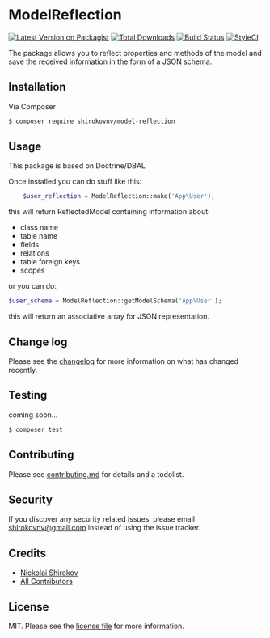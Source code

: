 # ModelReflection

[![Latest Version on Packagist][ico-version]][link-packagist]
[![Total Downloads][ico-downloads]][link-downloads]
[![Build Status][ico-travis]][link-travis]
[![StyleCI][ico-styleci]][link-styleci]

The package allows you to reflect properties and methods of the model and save the received information in the form of a JSON schema.

## Installation

Via Composer

``` bash
$ composer require shirokovnv/model-reflection
```

## Usage

This package is based on Doctrine/DBAL

Once installed you can do stuff like this:

```php
    $user_reflection = ModelReflection::make('App\User');
```

this will return ReflectedModel containing information about:
- class name
- table name
- fields
- relations
- table foreign keys
- scopes

or you can do: 

```php
$user_schema = ModelReflection::getModelSchema('App\User');
```
this will return an associative array for JSON representation.

## Change log

Please see the [changelog](changelog.md) for more information on what has changed recently.

## Testing

coming soon...

``` bash
$ composer test
```

## Contributing

Please see [contributing.md](contributing.md) for details and a todolist.

## Security

If you discover any security related issues, please email shirokovnv@gmail.com instead of using the issue tracker.

## Credits

- [Nickolai Shirokov][link-author]
- [All Contributors][link-contributors]

## License

MIT. Please see the [license file](license.md) for more information.

[ico-version]: https://img.shields.io/packagist/v/shirokovnv/model-reflection.svg?style=flat-square
[ico-downloads]: https://img.shields.io/packagist/dt/shirokovnv/model-reflection.svg?style=flat-square
[ico-travis]: https://img.shields.io/travis/shirokovnv/model-reflection/master.svg?style=flat-square
[ico-styleci]: https://styleci.io/repos/12345678/shield

[link-packagist]: https://packagist.org/packages/shirokovnv/model-reflection
[link-downloads]: https://packagist.org/packages/shirokovnv/model-reflection
[link-travis]: https://travis-ci.org/shirokovnv/model-reflection
[link-styleci]: https://styleci.io/repos/12345678
[link-author]: https://github.com/shirokovnv
[link-contributors]: ../../contributors
